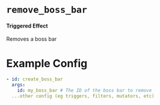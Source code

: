 # `remove_boss_bar`
#### Triggered Effect

Removes a boss bar

# Example Config
```yaml
- id: create_boss_bar
  args:
    id: my_boss_bar # The ID of the boss bar to remove
  ...other config (eg triggers, filters, mutators, etc)
```
